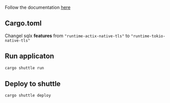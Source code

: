Follow the documentation [here](https://bcnrust.github.io/devbcn-workshop/index.html)

## Cargo.toml
Changel sqlx <b>features</b> from `"runtime-actix-native-tls"` to `"runtime-tokio-native-tls"`

## Run applicaton
```bash
cargo shuttle run
```

## Deploy to shuttle
```bash
cargo shuttle deploy
```